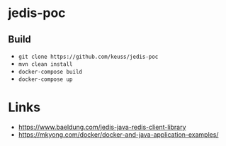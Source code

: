 # jedis-poc

## Build

 - `git clone https://github.com/keuss/jedis-poc`
 - `mvn clean install`
 - `docker-compose build`
 - `docker-compose up`

# Links

 - https://www.baeldung.com/jedis-java-redis-client-library
 - https://mkyong.com/docker/docker-and-java-application-examples/

